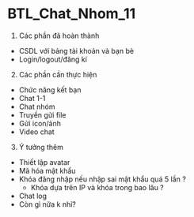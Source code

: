 # BTL_Chat_Nhom_11
 1) Các phần đã hoàn thành
 - CSDL với bảng tài khoản và bạn bè
 - Login/logout/đăng kí

 2) Các phần cần thực hiện
 - Chức năng kết bạn
 - Chat 1-1
 - Chat nhóm
 - Truyền gửi file
 - Gửi icon/ảnh
 - Video chat

 3) Ý tưởng thêm
 - Thiết lập avatar
 - Mã hóa mật khẩu
 - Khóa đăng nhập nếu nhập sai mật khẩu quá 5 lần ?
    + Khóa dựa trên IP và khóa trong bao lâu ?
 - Chat log
 - Còn gì nữa k nhỉ?
